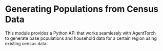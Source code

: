 # Generating Populations from Census Data

This module provides a Python API that works seamlessly with AgentTorch
to generate base populations and household data for a certain region
using existing census data.

